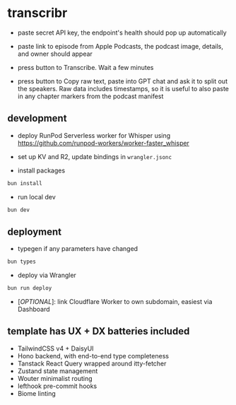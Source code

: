 # transcribr

- paste secret API key, the endpoint's health should pop up automatically

- paste link to episode from Apple Podcasts, the podcast image, details, and owner should appear

- press button to Transcribe. Wait a few minutes

- press button to Copy raw text, paste into GPT chat and ask it to split out the speakers. Raw data includes timestamps, so it is useful to also paste in any chapter markers from the podcast manifest

## development

- deploy RunPod Serverless worker for Whisper using https://github.com/runpod-workers/worker-faster_whisper

- set up KV and R2, update bindings in `wrangler.jsonc`

- install packages

```sh
bun install
```

- run local dev

```sh
bun dev
```

## deployment

- typegen if any parameters have changed


```sh
bun types
```

- deploy via Wrangler

```sh
bun run deploy
```

- [*OPTIONAL*]: link Cloudflare Worker to own subdomain, easiest via Dashboard

## template has UX + DX batteries included

- TailwindCSS v4 + DaisyUI
- Hono backend, with end-to-end type completeness
- Tanstack React Query wrapped around itty-fetcher
- Zustand state management
- Wouter minimalist routing
- lefthook pre-commit hooks
- Biome linting

